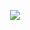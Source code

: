 <p align="center" width="100%">
  <img src="https://github.com/user-attachments/assets/6b833d43-4720-4725-86c4-37de8d3d34e3">
</p>
